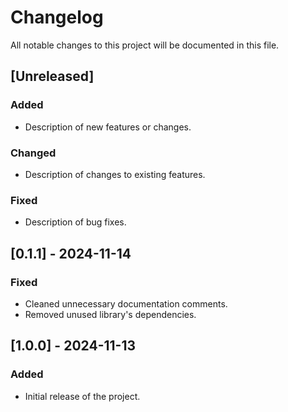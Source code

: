 # Changelog

All notable changes to this project will be documented in this file.

[//]: # (## [Unreleased])

[//]: # (### Added)

[//]: # (- Description of new features or changes.)

[//]: # ()
[//]: # (### Changed)

[//]: # (- Description of changes to existing features.)

[//]: # ()
[//]: # (### Fixed)

[//]: # (- Description of bug fixes.)

## [Unreleased]
### Added
- Description of new features or changes.

### Changed
- Description of changes to existing features.

### Fixed
- Description of bug fixes.

## [0.1.1] - 2024-11-14
### Fixed
- Cleaned unnecessary documentation comments.
- Removed unused library's dependencies.

## [1.0.0] - 2024-11-13
### Added
- Initial release of the project.

